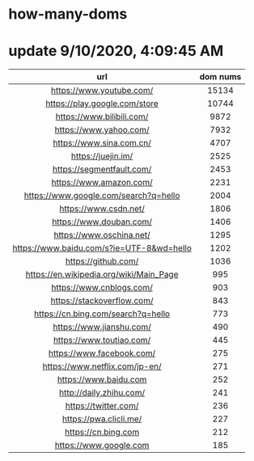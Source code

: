 # how-many-doms

# update 9/10/2020, 4:09:45 AM

url | dom nums
:-: | :-:
https://www.youtube.com/ | 15134
https://play.google.com/store | 10744
https://www.bilibili.com/ | 9872
https://www.yahoo.com/ | 7932
https://www.sina.com.cn/ | 4707
https://juejin.im/ | 2525
https://segmentfault.com/ | 2453
https://www.amazon.com/ | 2231
https://www.google.com/search?q=hello | 2004
https://www.csdn.net/ | 1806
https://www.douban.com/ | 1406
https://www.oschina.net/ | 1295
https://www.baidu.com/s?ie=UTF-8&wd=hello | 1202
https://github.com/ | 1036
https://en.wikipedia.org/wiki/Main_Page | 995
https://www.cnblogs.com/ | 903
https://stackoverflow.com/ | 843
https://cn.bing.com/search?q=hello | 773
https://www.jianshu.com/ | 490
https://www.toutiao.com/ | 445
https://www.facebook.com/ | 275
https://www.netflix.com/jp-en/ | 271
https://www.baidu.com | 252
http://daily.zhihu.com/ | 241
https://twitter.com/ | 236
https://pwa.clicli.me/ | 227
https://cn.bing.com | 212
https://www.google.com | 185
